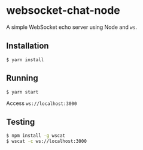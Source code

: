 # websocket-chat-node

A simple WebSocket echo server using Node and `ws`.

## Installation

```
$ yarn install
```

## Running

```
$ yarn start
```

Access `ws://localhost:3000`

## Testing

```bash
$ npm install -g wscat
$ wscat -c ws://localhost:3000
```
